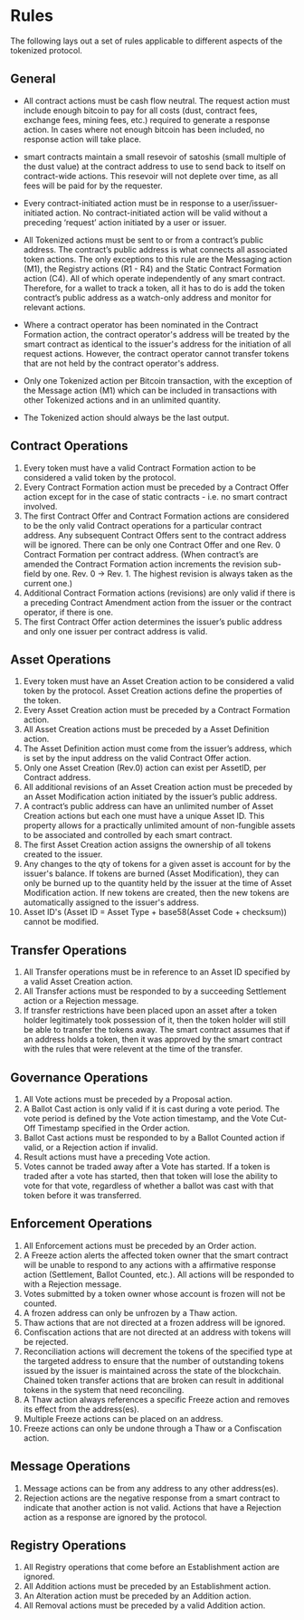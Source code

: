 # Rules

The following lays out a set of rules applicable to different aspects of the tokenized protocol.

## General

* All contract actions must be cash flow neutral. The request action must include enough bitcoin to pay for all costs (dust, contract fees, exchange fees, mining fees, etc.) required to generate a response action. In cases where not enough bitcoin has been included, no response action will take place. 

* smart contracts maintain a small resevoir of satoshis (small multiple of the dust value) at the contract address to use to send back to itself on contract-wide actions.  This resevoir will not deplete over time, as all fees will be paid for by the requester.

* Every contract-initiated action must be in response to a user/issuer-initiated action. No contract-initiated action will be valid without a preceding ‘request’ action initiated by a user or issuer.

* All Tokenized actions must be sent to or from a contract’s public address. The contract’s public address is what connects all associated token actions. The only exceptions to this rule are the Messaging action (M1), the Registry actions (R1 - R4) and the Static Contract Formation action (C4).  All of which operate independently of any smart contract. Therefore, for a wallet to track a token, all it has to do is add the token contract’s public address as a watch-only address and monitor for relevant actions.

* Where a contract operator has been nominated in the Contract Formation action, the contract operator's address will be treated by the smart contract as identical to the issuer's address for the initiation of all request actions.  However, the contract operator cannot transfer tokens that are not held by the contract operator's address.

* Only one Tokenized action per Bitcoin transaction, with the exception of the Message action (M1) which can be included in transactions with other Tokenized actions and in an unlimited quantity.

* The Tokenized action should always be the last output.

## Contract Operations

1. Every token must have a valid Contract Formation action to be considered a valid token by the protocol.
2. Every Contract Formation action must be preceded by a Contract Offer action except for in the case of static contracts - i.e. no smart contract involved.
3. The first Contract Offer and Contract Formation actions are considered to be the only valid Contract operations for a particular contract address. Any subsequent Contract Offers sent to the contract address will be ignored. There can be only one Contract Offer and one Rev. 0 Contract Formation per contract address. (When contract’s are amended the Contract Formation action increments the revision sub-field by one. Rev. 0 -> Rev. 1. The highest revision is always taken as the current one.)
4. Additional Contract Formation actions (revisions) are only valid if there is a preceding Contract Amendment action from the issuer or the contract operator, if there is one.
5. The first Contract Offer action determines the issuer’s public address and only one issuer per contract address is valid.

## Asset Operations

1. Every token must have an Asset Creation action to be considered a valid token by the protocol. Asset Creation actions define the properties of the token.
2. Every Asset Creation action must be preceded by a Contract Formation action.
3. All Asset Creation actions must be preceded by a Asset Definition action.
4. The Asset Definition action must come from the issuer’s address, which is set by the input address on the valid Contract Offer action.
5. Only one Asset Creation (Rev.0) action can exist per AssetID, per Contract address.
6. All additional revisions of an Asset Creation action must be preceded by an Asset Modification action initiated by the issuer’s public address.
7. A contract’s public address can have an unlimited number of Asset Creation actions but each one must have a unique Asset ID. This property allows for a practically unlimited amount of non-fungible assets to be associated and controlled by each smart contract.
8. The first Asset Creation action assigns the ownership of all tokens created to the issuer.
9. Any changes to the qty of tokens for a given asset is account for by the issuer's balance.  If tokens are burned (Asset Modification), they can only be burned up to the quantity held by the issuer at the time of Asset Modification action.  If new tokens are created, then the new tokens are automatically assigned to the issuer's address.
10. Asset ID's (Asset ID = Asset Type + base58(Asset Code + checksum)) cannot be modified.

## Transfer Operations

1. All Transfer operations must be in reference to an Asset ID specified by a valid Asset Creation action.
2. All Transfer actions must be responded to by a succeeding Settlement action or a Rejection message.
3. If transfer restrictions have been placed upon an asset after a token holder legitimately took possession of it, then the token holder will still be able to transfer the tokens away.  The smart contract assumes that if an address holds a token, then it was approved by the smart contract with the rules that were relevent at the time of the transfer.

## Governance Operations

1. All Vote actions must be preceded by a Proposal action.
2. A Ballot Cast action is only valid if it is cast during a vote period. The vote period is defined by the Vote action timestamp, and the Vote Cut-Off Timestamp specified in the Order action.
3. Ballot Cast actions must be responded to by a Ballot Counted action if valid, or a Rejection action if invalid.
4. Result actions must have a preceding Vote action.
5. Votes cannot be traded away after a Vote has started.  If a token is traded after a vote has started, then that token will lose the ability to vote for that vote, regardless of whether a ballot was cast with that token before it was transferred.

##  Enforcement Operations

1. All Enforcement actions must be preceded by an Order action.
2. A Freeze action alerts the affected token owner that the smart contract will be unable to respond to any actions with a affirmative response action (Settlement, Ballot Counted, etc.). All actions will be responded to with a Rejection message.
3. Votes submitted by a token owner whose account is frozen will not be counted.
4. A frozen address can only be unfrozen by a Thaw action.
5. Thaw actions that are not directed at a frozen address will be ignored.
6. Confiscation actions that are not directed at an address with tokens will be rejected.
7. Reconciliation actions will decrement the tokens of the specified type at the targeted address to ensure that the number of outstanding tokens issued by the issuer is maintained across the state of the blockchain. Chained token transfer actions that are broken can result in additional tokens in the system that need reconciling.
8. A Thaw action always references a specific Freeze action and removes its effect from the address(es).
9. Multiple Freeze actions can be placed on an address.
10. Freeze actions can only be undone through a Thaw or a Confiscation action. 

## Message Operations

1. Message actions can be from any address to any other address(es).
2. Rejection actions are the negative response from a smart contract to indicate that another action is not valid. Actions that have a Rejection action as a response are ignored by the protocol.

## Registry Operations

1. All Registry operations that come before an Establishment action are ignored.
2. All Addition actions must be preceded by an Establishment action.
3. An Alteration action must be preceded by an Addition action.
4. All Removal actions must be preceded by a valid Addition action.
